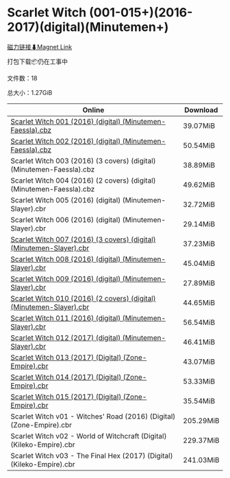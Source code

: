 # Scarlet Witch (001-015+)(2016-2017)(digital)(Minutemen+)

[磁力链接⬇Magnet Link](magnet:?xt=urn:btih:d9ec28db96e76682b1338dec475e0e74aaed7f91&dn=Scarlet%20Witch%20%28001-015%2B%29%282016-2017%29%28digital%29%28Minutemen%2B%29)

打包下载📦仍在工事中

文件数：18

总大小：1.27GiB

Online | Download
--- | ---
[Scarlet Witch 001 (2016) (digital) (Minutemen-Faessla).cbz](https://github.com/alicewish/markdown/blob/master/comic/Scarlet-Witch-001-2016-digital-Minutemen-Faessla-cbz.md) | 39.07MiB
[Scarlet Witch 002 (2016) (digital) (Minutemen-Faessla).cbz](https://github.com/alicewish/markdown/blob/master/comic/Scarlet-Witch-002-2016-digital-Minutemen-Faessla-cbz.md) | 50.54MiB
Scarlet Witch 003 (2016) (3 covers) (digital) (Minutemen-Faessla).cbz | 38.89MiB
Scarlet Witch 004 (2016) (2 covers) (digital) (Minutemen-Faessla).cbz | 49.62MiB
Scarlet Witch 005 (2016) (digital) (Minutemen-Slayer).cbr | 32.72MiB
Scarlet Witch 006 (2016) (digital) (Minutemen-Slayer).cbr | 29.14MiB
[Scarlet Witch 007 (2016) (3 covers) (digital) (Minutemen-Slayer).cbr](https://github.com/alicewish/markdown/blob/master/comic/Scarlet-Witch-007-2016-3-covers-digital-Minutemen-Slayer-cbr.md) | 37.23MiB
[Scarlet Witch 008 (2016) (digital) (Minutemen-Slayer).cbr](https://github.com/alicewish/markdown/blob/master/comic/Scarlet-Witch-008-2016-digital-Minutemen-Slayer-cbr.md) | 45.04MiB
[Scarlet Witch 009 (2016) (digital) (Minutemen-Slayer).cbr](https://github.com/alicewish/markdown/blob/master/comic/Scarlet-Witch-009-2016-digital-Minutemen-Slayer-cbr.md) | 27.89MiB
[Scarlet Witch 010 (2016) (2 covers) (digital) (Minutemen-Slayer).cbr](https://github.com/alicewish/markdown/blob/master/comic/Scarlet-Witch-010-2016-2-covers-digital-Minutemen-Slayer-cbr.md) | 44.65MiB
[Scarlet Witch 011 (2016) (digital) (Minutemen-Slayer).cbr](https://github.com/alicewish/markdown/blob/master/comic/Scarlet-Witch-011-2016-digital-Minutemen-Slayer-cbr.md) | 56.54MiB
[Scarlet Witch 012 (2017) (digital) (Minutemen-Slayer).cbr](https://github.com/alicewish/markdown/blob/master/comic/Scarlet-Witch-012-2017-digital-Minutemen-Slayer-cbr.md) | 46.41MiB
[Scarlet Witch 013 (2017) (Digital) (Zone-Empire).cbr](https://github.com/alicewish/markdown/blob/master/comic/Scarlet-Witch-013-2017-Digital-Zone-Empire-cbr.md) | 43.07MiB
[Scarlet Witch 014 (2017) (Digital) (Zone-Empire).cbr](https://github.com/alicewish/markdown/blob/master/comic/Scarlet-Witch-014-2017-Digital-Zone-Empire-cbr.md) | 53.33MiB
[Scarlet Witch 015 (2017) (Digital) (Zone-Empire).cbr](https://github.com/alicewish/markdown/blob/master/comic/Scarlet-Witch-015-2017-Digital-Zone-Empire-cbr.md) | 35.54MiB
Scarlet Witch v01 - Witches' Road (2016) (Digital) (Zone-Empire).cbr | 205.29MiB
Scarlet Witch v02 - World of Witchcraft (Digital) (Kileko-Empire).cbr | 229.37MiB
Scarlet Witch v03 - The Final Hex (2017) (Digital) (Kileko-Empire).cbr | 241.03MiB